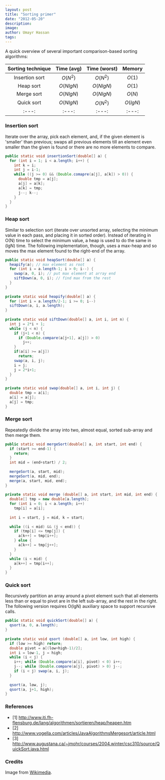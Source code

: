```yaml
---
layout: post
title: "Sorting primer"
date: "2012-05-20"
description:
image:
author: Umayr Hassan
tags:
---
```


A quick overview of several important comparison-based sorting algorithms:

|Sorting technique|Time (avg)|Time (worst)|Memory|
|:---:|:---:|:---:|:---:|
|Insertion sort|$O(N^2)$|$O(N^2)$|$O(1)$|
|Heap sort|$O(NlgN)$|$O(NlgN)$|$O(1)$|
|Merge sort|$O(NlgN)$|$O(NlgN)$|$O(N)$|
|Quick sort|$O(NlgN)$|$O(N^2)$|$O(lgN)$|
|:---:|:---:|:---:|:---:|


### Insertion sort

Iterate over the array, pick each element, and, if the given element is 'smaller' than previous; 
swaps all previous elements till an element even smaller than the given is found or there are no more elements to compare.

```java
public static void insertionSort(double[] a) {
  for (int i = 1; i < a.length; i++) {
    int k = i;
    int j = i-1;
    while ((j >= 0) && (Double.comapre(a[j], a[k]) > 0)) {
      double tmp = a[j];
      a[j] = a[k];
      a[k] = tmp;
      j--; k--;
    }
  }
}
```

### Heap sort

Similar to selection sort (iterate over unsorted array, selecting the minimum value in each pass, and placing it in 
sorted order). Instead of iterating in O(N) time to select the minimum value, a heap is used to do the same in (lgN) time. 
The following implementation, though, uses a max-heap and so moves the max element found to the right-end of the array.

```java
public static void heapSort(double[] a) {
  heapify(a); // max element as root
  for (int i = a.length-1; i > 0; i--) {
    swap(a, 0, i); // put max element at array end
    siftDown(a, 0, i); // find max from the rest
  }
}
 
private static void heapify(double[] a) {
  for (int i = a.length/2-1; i >= 0; i--)
  siftDown(a, i, a.length);
}
 
private static void siftDown(double[] a, int i, int n) {
  int j = 2*i + 1;
  while (j < n) {
    if (j+1 < n) {
      if (Double.compare(a[j+1], a[j]) > 0)
        j++;
    }
    if(a[i] >= a[j])
      return;
    swap(a, i, j);
    i = j;
    j = 2*i+1;
  }
}
 
private static void swap(double[] a, int i, int j) {
  double tmp = a[i];
  a[i] = a[j];
  a[j] = tmp;
}
```

### Merge sort

Repeatedly divide the array into two, almost equal, sorted sub-array and then merge them.

```java
public static void mergeSort(double[] a, int start, int end) {
  if (start >= end-1) {
    return;
  }
  int mid = (end+start) / 2;
 
  mergeSort(a, start, mid);
  mergeSort(a, mid, end);
  merge(a, start, mid, end);
}
 
private static void merge (double[] a, int start, int mid, int end) {
  double[] tmp = new double[a.length];
  for (int i = 0; i < a.length; i++)
    tmp[i] = a[i];
 
  int i = start, j = mid, k = start;
 
  while ((i < mid) && (j < end)) {
    if (tmp[i] <= tmp[j]) {
      a[k++] = tmp[i++];
    } else {
      a[k++] = tmp[j++];
    }
  }
  while (i < mid) {
    a[k++] = tmp[i++];
  }
}
```
### Quick sort

Recursively partition an array around a pivot element such that all elements less than or equal to pivot are in the 
left sub-array, and the rest in the right. The following version requires O(lgN) auxiliary space to support recursive calls.

```java
public static void quickSort(double[] a) {
  qsort(a, 0, a.length);
}
 
private static void qsort (double[] a, int low, int high) {
  if (low >= high) return;
  double pivot = a[(low+high-1)/2];
  int i = low-1, j = high;
  while (i < j) {
    i++; while (Double.compare(a[i], pivot) < 0) i++;
    j--; while (Double.compare(a[j], pivot) > 0) j--;
    if (i < j) swap(a, i, j);
  }
 
  qsort(a, low, j);
  qsort(a, j+1, high);
}
```

### References

* [1] http://www.iti.fh-flensburg.de/lang/algorithmen/sortieren/heap/heapen.htm 
* [2] http://www.vogella.com/articles/JavaAlgorithmsMergesort/article.html 
* [3] http://www.augustana.ca/~jmohr/courses/2004.winter/csc310/source/QuickSort.java.html

### Credits

Image from [Wikimedia](https://upload.wikimedia.org/wikipedia/commons/a/ae/Metal_movable_type.jpg).

